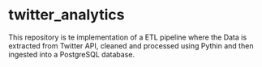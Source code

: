 # twitter_analytics
 This repository is te implementation of a ETL pipeline where the Data is extracted from Twitter API, cleaned and processed using Pythin and then ingested into a PostgreSQL database.
 
